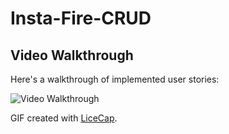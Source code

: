 # Insta-Fire-CRUD

## Video Walkthrough

Here's a walkthrough of implemented user stories:

<img src='https://j.gifs.com/08BKYL.gif' title='Video Walkthrough' width='' alt='Video Walkthrough' />

GIF created with [LiceCap](http://www.cockos.com/licecap/).

